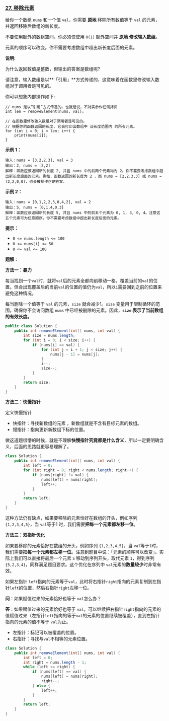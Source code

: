 ### [27. 移除元素](https://leetcode.cn/problems/remove-element/)

给你一个数组 `nums` 和一个值 `val`，你需要 **[原地](https://baike.baidu.com/item/原地算法)** 移除所有数值等于 `val` 的元素，并返回移除后数组的新长度。

不要使用额外的数组空间，你必须仅使用 `O(1)` 额外空间并 **[原地 ](https://baike.baidu.com/item/原地算法)修改输入数组**。

元素的顺序可以改变。你不需要考虑数组中超出新长度后面的元素。

**说明:**

为什么返回数值是整数，但输出的答案是数组呢?

请注意，输入数组是以**「引用」**方式传递的，这意味着在函数里修改输入数组对于调用者是可见的。

你可以想象内部操作如下:

```
// nums 是以“引用”方式传递的。也就是说，不对实参作任何拷贝
int len = removeElement(nums, val);

// 在函数里修改输入数组对于调用者是可见的。
// 根据你的函数返回的长度, 它会打印出数组中 该长度范围内 的所有元素。
for (int i = 0; i < len; i++) {
    print(nums[i]);
}
```

**示例 1：**

```
输入：nums = [3,2,2,3], val = 3
输出：2, nums = [2,2]
解释：函数应该返回新的长度 2, 并且 nums 中的前两个元素均为 2。你不需要考虑数组中超出新长度后面的元素。例如，函数返回的新长度为 2 ，而 nums = [2,2,3,3] 或 nums = [2,2,0,0]，也会被视作正确答案。
```

**示例 2：**

```
输入：nums = [0,1,2,2,3,0,4,2], val = 2
输出：5, nums = [0,1,4,0,3]
解释：函数应该返回新的长度 5, 并且 nums 中的前五个元素为 0, 1, 3, 0, 4。注意这五个元素可为任意顺序。你不需要考虑数组中超出新长度后面的元素。
```

 

**提示：**

- `0 <= nums.length <= 100`
- `0 <= nums[i] <= 50`
- `0 <= val <= 100`

**题解**：

**方法一：暴力**

每当找到一个`val`时，就将`val`后的元素全都向前移动一格，覆盖当前的`val`的位置。但会出现覆盖后的当前`val`的位置的值仍为`val`，所以`i`需要回到之前的位置来避免这种情况。

每当删除一个值等于 `val` 的元素，`size` 就会减少1。`size` 变量用于限制循环的范围，确保你不会访问数组 `nums` 中已经被删除的元素。因此，**`size` 表示了当前数组的有效长度。**

~~~java
public class Solution {
    public int removeElement(int[] nums, int val) {
        int size = nums.length;
        for (int i = 0; i < size; i++) {
            if (nums[i] == val) {
                for (int j = i + 1; j < size; j++) {
                    nums[j - 1] = nums[j];
                }
                i--;
                size--;
            }
        }
        return size;
    }
}
~~~



**方法二：快慢指针**

定义快慢指针

- 快指针：寻找新数组的元素 ，新数组就是不含有目标元素的数组。
- 慢指针：指向更新新数组下标的位置。

做这道题很懵的时候，就是不理解**快慢指针究竟都是什么含义**，所以一定要明确含义，后面的思路就更容易理解了。

~~~java
class Solution {
    public int removeElement(int[] nums, int val) {
        int left = 0;
        for (int right = 0; right < nums.length; right++) {
            if (nums[right] != val) {
                nums[left] = nums[right];
                left++;
            }
        }
        return left;
    }
}
~~~

这种方法仍有缺点，如果要移除的元素恰好在数组的开头，例如序列 `{1,2,3,4,5}`，当 `val`等于1 时，我们需要**把每一个元素都左移一位**。

**方法三：双指针优化**

如果要移除的元素恰好在数组的开头，例如序列 `{1,2,3,4,5}`，当 `val`等于`1`时，我们需要**把每一个元素都左移一位**。注意到题目中说：「元素的顺序可以改变」。实际上我们可以直接将最后一个元素 `5` 移动到序列开头，取代元素 `1`，得到序列` {5,2,3,4}`，同样满足题目要求。这个优化在序列中 `val`元素的**数量较少**时非常有效。

如果左指针 `left`指向的元素等于`val`，此时将右指针`right`指向的元素复制到左指针`left`的位置，然后右指针`right`左移一位。

**问**：如果赋值过来的元素恰好也等于 `val`怎么办？

**答**：如果赋值过来的元素恰好也等于 `val`，可以继续把右指针`right`指向的元素的值赋值过来（左指针`left`指向的等于`val`的元素的位置继续被覆盖），直到左指针指向的元素的值不等于 `val`为止。

- 左指针：标记可以被覆盖的位置。
- 右指针：寻找与`val`不相等的元素位置。

~~~java
class Solution {
    public int removeElement(int[] nums, int val) {
        int left = 0;
        int right = nums.length - 1;
        while (left <= right) {
            if (nums[left] == val) {
                nums[left] = nums[right];
                right--;
            } else {
                left++;
            }
        }
        return left;
    }
}
~~~
